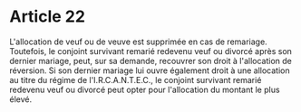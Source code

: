 # Article 22

L'allocation de veuf ou de veuve est supprimée en cas de remariage. Toutefois, le conjoint survivant remarié redevenu veuf ou divorcé après son dernier mariage, peut, sur sa demande, recouvrer son droit à l'allocation de réversion. Si son dernier mariage lui ouvre également droit à une allocation au titre du régime de l'I.R.C.A.N.T.E.C., le conjoint survivant remarié redevenu veuf ou divorcé peut opter pour l'allocation du montant le plus élevé.
